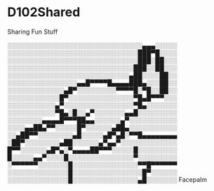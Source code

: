 # D102Shared
Sharing Fun Stuff

░░░░░░░░░░░░░░░░░░░░░░░░░░░░░░░▄▄▄░░░░░
░░░░░░░░░░░░░░░░░░░░░░░░░░░░░░███▀█░░░░
░░░░░░░░░░░░░░░░░░░░░░░░░░░░░░███░██░░░
░░░░░░░░░░░░░░░░░░░░░░░░░░░░░███░░██░░░
░░░░░░░░░░░░░░░░░░░░░░░░░░░░▄██░░░░██░░
░░░░░░░░░░░░░░░░▄▄█▀▀▀▀█▄▄▄▄███▄░░░██░░
░░░░░░░░░░░░░▄█▀░░░░░░░░░▀▀▀▀█░▀█░░██░░
░░░░░░░░░░░░█▀░░░░░░░░░░░░░░░▀█▄█▀▀▀░░░
░░░░░░░░░░░▄▀░░░░░░░░░░░░░░░░▀█▄░░░░░░░
░░░░░░░░░░░▀█▄░█░░▄▀░░░░░░░▄▄█░░░░░░░░░
░░░░░░░░▄▄▄▄█▀▀▀██▄▄░░░░░░▄▀░░░░░░░░░░░
░░░░▄▄██▄▀▀░░░░░█▀░░░░░░▄██▄░░░░░░░░░░░
░░▄██▀▀░░░░░░░░▄█░░░░░▄█▀▄█░▀▀█▄▄▄▄▄▄▄▄
░██▀░░░░░░░░▄██░░░░░░▄▀▄▄▀░░░░░░░░░░░░░
█▀▀░░░░░░▄█▀▄░▀▄▄▄▄██▀▀▀░░░░░█░░░░░░░░░
█░░░░░▄▄▀░░░░█░░░░░░░░░░░░░░░▀░░░░░░░░░
░▀▀▀▀▀▀░░░░░░░█░░░░░░░░░░░░░░░▀▀█▀▀▀▀▀▀
░░░░░░░░░░░░░░█░░░░░░░░░░░░░░░░█▀░░░░░░
░░░░░░░░░░░░░░█░░░░░░░░░░░░░░░▄█░░░░░░░
Facepalm
